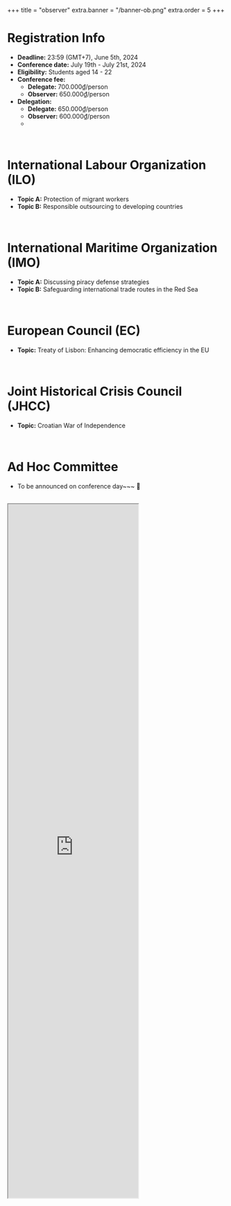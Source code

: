 +++
title = "observer"
extra.banner = "/banner-ob.png"
extra.order = 5
+++

<style>
main h1 {
  text-align: left;
}
</style>

# Registration Info

- **Deadline:** 23:59 (GMT+7), June 5th, 2024
- **Conference date:** July 19th - July 21st, 2024
- **Eligibility:** Students aged 14 - 22
- **Conference fee:**
  - **Delegate:** 700.000₫/person 
  - **Observer:** 650.000₫/person 
- **Delegation:**
  - **Delegate:** 650.000₫/person
  - **Observer:** 600.000₫/person
  - 
<br />

# International Labour Organization (ILO)

- **Topic A:** Protection of migrant workers
- **Topic B:** Responsible outsourcing to developing countries

<br />

# International Maritime Organization (IMO)

- **Topic A:** Discussing piracy defense strategies
- **Topic B:** Safeguarding international trade routes in the Red Sea

<br />

# European Council (EC)

- **Topic:** Treaty of Lisbon: Enhancing democratic efficiency in the EU

<br />

# Joint Historical Crisis Council (JHCC)

- **Topic:** Croatian War of Independence

<br />

# Ad Hoc Committee

- To be announced on conference day~~~ 💖

<br />

<!-- TODO: make height fit content -->
<iframe
  class="w-full mx-auto"
  height="1600"
  src="https://zfrmz.com/3lAVBUMVKfnVzSdlVATu"
></iframe>


